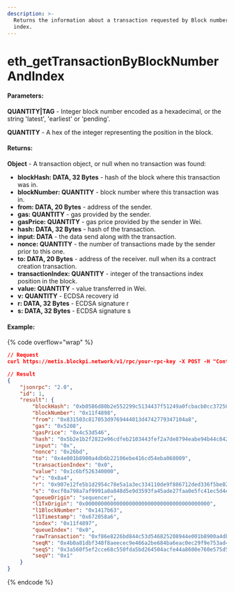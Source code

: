 ```yaml
---
description: >-
  Returns the information about a transaction requested by Block number and
  index.
---
```


# eth\_getTransactionByBlockNumberAndIndex

#### **Parameters:**

**QUANTITY|TAG** - Integer block number encoded as a hexadecimal, or the string 'latest', 'earliest' or 'pending'.

**QUANTITY** - A hex of the integer representing the position in the block.

#### **Returns:**

**Object** - A transaction object, or null when no transaction was found:

* **blockHash: DATA, 32 Bytes** - hash of the block where this transaction was in.
* **blockNumber: QUANTITY** - block number where this transaction was in.
* **from: DATA, 20 Bytes** - address of the sender.
* **gas: QUANTITY** - gas provided by the sender.
* **gasPrice: QUANTITY** - gas price provided by the sender in Wei.
* **hash: DATA, 32 Bytes** - hash of the transaction.
* **input: DATA** - the data send along with the transaction.
* **nonce: QUANTITY** - the number of transactions made by the sender prior to this one.
* **to: DATA, 20 Bytes** - address of the receiver. null when its a contract creation transaction.
* **transactionIndex: QUANTITY** - integer of the transactions index position in the block.
* **value: QUANTITY** - value transferred in Wei.
* **v: QUANTITY** - ECDSA recovery id
* **r: DATA, 32 Bytes** - ECDSA signature r
* **s: DATA, 32 Bytes** - ECDSA signature s

#### Example:

{% code overflow="wrap" %}
```json
// Request
curl https://metis.blockpi.network/v1/rpc/your-rpc-key -X POST -H "Content-Type: application/json" --data '{"jsonrpc":"2.0","method":"eth_getTransactionByBlockNumberAndIndex","params":["latest", "0x0"],"id":1}'

// Result
{
    "jsonrpc": "2.0",
    "id": 1,
    "result": {
        "blockHash": "0xb0586d80b2e552299c5134437f51249a0fcbacb0cc37250f26e22a96aa64c333",
        "blockNumber": "0x11f4898",
        "from": "0x831503c817053d9769444013d4742779347104a8",
        "gas": "0x5208",
        "gasPrice": "0x4c53d546",
        "hash": "0x5b2e1b2f2822e96cdfeb2103443fef2a7de8794eabe94b44c842bfcc7010431d",
        "input": "0x",
        "nonce": "0x26bd",
        "to": "0x4e001b8900a4db6b22106ebe416cd54eba068009",
        "transactionIndex": "0x0",
        "value": "0x1c6bf526340000",
        "v": "0x8a4",
        "r": "0x907e12fe5b1d2954c78e5a1a3ec334110de9f886712ded336f5be020b6916c29",
        "s": "0xcf0a798a7af9991a0a848d5e9d3593fa45ade27faa0e5fc41ec5d4efbce60cd",
        "queueOrigin": "sequencer",
        "l1TxOrigin": "0x0000000000000000000000000000000000000000",
        "l1BlockNumber": "0x1417b63",
        "l1Timestamp": "0x672058a6",
        "index": "0x11f4897",
        "queueIndex": "0x0",
        "rawTransaction": "0xf86e8226bd844c53d546825208944e001b8900a4db6b22106ebe416cd54eba068009871c6bf526340000808208a4a0907e12fe5b1d2954c78e5a1a3ec334110de9f886712ded336f5be020b6916c29a00cf0a798a7af9991a0a848d5e9d3593fa45ade27faa0e5fc41ec5d4efbce60cd",
        "seqR": "0x4b0a81dbf348f8aeecec9e466a2be684ba6eac0ec29f9e753ad4bdb77e909823",
        "seqS": "0x3a560f5ef2cce68c550fda5bd264504acfe44a8600e760e575d5bc094b957bc1",
        "seqV": "0x1"
    }
}
```
{% endcode %}
